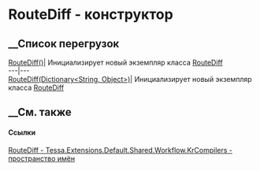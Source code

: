 # RouteDiff - конструктор
##  __Список перегрузок
[RouteDiff()](M_Tessa_Extensions_Default_Shared_Workflow_KrCompilers_RouteDiff__ctor.htm)|
Инициализирует новый экземпляр класса
[RouteDiff](T_Tessa_Extensions_Default_Shared_Workflow_KrCompilers_RouteDiff.htm)  
---|---  
[RouteDiff(Dictionary<String,
Object>)](M_Tessa_Extensions_Default_Shared_Workflow_KrCompilers_RouteDiff__ctor_1.htm)|
Инициализирует новый экземпляр класса
[RouteDiff](T_Tessa_Extensions_Default_Shared_Workflow_KrCompilers_RouteDiff.htm)  
##  __См. также
#### Ссылки
[RouteDiff -
](T_Tessa_Extensions_Default_Shared_Workflow_KrCompilers_RouteDiff.htm)
[Tessa.Extensions.Default.Shared.Workflow.KrCompilers - пространство
имён](N_Tessa_Extensions_Default_Shared_Workflow_KrCompilers.htm)
